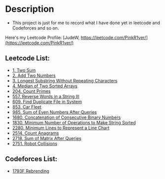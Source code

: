 # Description
* This project is just for me to record what I have done yet in leetcode and Codeforces and so on.

Here's my Leetcode Profile:
[JudeW, https://leetcode.com/PinkR1ver/](https://leetcode.com/PinkR1ver/)

## Leetcode List:
* [1. Two Sum](https://github.com/PinkR1ver/JudeW-Problemset/tree/master/Leetcode/1.%20Two%20Sum)
* [2. Add Two Numbers](https://github.com/PinkR1ver/JudeW-Problemset/tree/master/Leetcode/2.%20Add%20Two%20Numbers)
* [3. Longest Substring Without Repeating Characters](https://github.com/PinkR1ver/JudeW-Problemset/tree/master/Leetcode/3.%20Longest%20Substring%20Without%20Repeating%20Characters)
* [4. Median of Two Sorted Arrays](https://github.com/PinkR1ver/JudeW-Problemset/tree/master/Leetcode/4.%20Median%20of%20Two%20Sorted%20Arrays)
* [204. Count Primes](https://github.com/PinkR1ver/JudeW-Problemset/tree/master/Leetcode/204.%20Count%20Primes)
* [557. Reverse Words in a String III](https://github.com/PinkR1ver/JudeW-Problemset/tree/master/Leetcode/557.%20Reverse%20Words%20in%20a%20String%20III)
* [609. Find Duplicate File in System](https://github.com/PinkR1ver/JudeW-Problemset/tree/master/Leetcode/609.%20Find%20Duplicate%20File%20in%20System)
* [853. Car Fleet](https://github.com/PinkR1ver/JudeW-Problemset/tree/master/Leetcode/853.%20Car%20Fleet)
* [985. Sum of Even Numbers After Queries](https://github.com/PinkR1ver/JudeW-Problemset/tree/master/Leetcode/985.%20Sum%20of%20Even%20Numbers%20After%20Queries)
* [1680. Concatenation of Consecutive Binary Numbers](https://github.com/PinkR1ver/JudeW-Problemset/tree/master/Leetcode/1680.%20Concatenation%20of%20Consecutive%20Binary%20Numbers)
* [1830. Minimum Number of Operations to Make String Sorted](https://github.com/PinkR1ver/JudeW-Problemset/tree/master/Leetcode/1830.%20Minimum%20Number%20of%20Operations%20to%20Make%20String%20Sorted)
* [2280. Minimum Lines to Represent a Line Chart](https://github.com/PinkR1ver/JudeW-Problemset/tree/master/Leetcode/2280.%20Minimum%20Lines%20to%20Represent%20a%20Line%20Chart)
* [2514. Count Anagrams](https://github.com/PinkR1ver/JudeW-Problemset/tree/master/Leetcode/2514.%20Count%20Anagrams)
* [2718. Sum of Matrix After Queries](https://github.com/PinkR1ver/JudeW-Problemset/tree/master/Leetcode/2718.%20Sum%20of%20Matrix%20After%20Queries)
* [2751. Robot Collisions](https://github.com/PinkR1ver/JudeW-Problemset/tree/master/Leetcode/2751.%20Robot%20Collisions)


## Codeforces List:
* [1793F Rebrending](https://github.com/PinkR1ver/JudeW-Problemset/blob/72d37c2fa6bdc90b7f5d5336e3d7b167bf0733d6/Codeforces/1793F%20Rebrending)